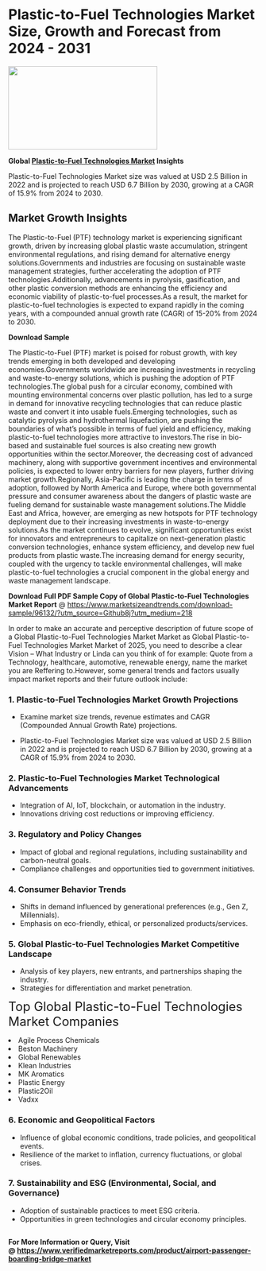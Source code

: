 <H1>Plastic-to-Fuel Technologies Market Size, Growth and Forecast from 2024 - 2031</H1><img class="aligncenter size-medium wp-image-584254" src="https://thirdeyenews.in/wp-content/uploads/2024/09/Global-Market-Research-300x168.jpeg" alt="" width="300" height="168" /><p><strong>Global&nbsp;<a href="https://www.marketsizeandtrends.com/download-sample/96132/?utm_source=Github8j?utm_medium=218">Plastic-to-Fuel Technologies Market</a> Insights</strong></p><p>Plastic-to-Fuel Technologies Market size was valued at USD 2.5 Billion in 2022 and is projected to reach USD 6.7 Billion by 2030, growing at a CAGR of 15.9% from 2024 to 2030.</p><p><h2>Market Growth Insights</h2> <p>The Plastic-to-Fuel (PTF) technology market is experiencing significant growth, driven by increasing global plastic waste accumulation, stringent environmental regulations, and rising demand for alternative energy solutions.Governments and industries are focusing on sustainable waste management strategies, further accelerating the adoption of PTF technologies.Additionally, advancements in pyrolysis, gasification, and other plastic conversion methods are enhancing the efficiency and economic viability of plastic-to-fuel processes.As a result, the market for plastic-to-fuel technologies is expected to expand rapidly in the coming years, with a compounded annual growth rate (CAGR) of 15-20% from 2024 to 2030.</p> <p><strong>Download Sample</strong></p> <p>The Plastic-to-Fuel (PTF) market is poised for robust growth, with key trends emerging in both developed and developing economies.Governments worldwide are increasing investments in recycling and waste-to-energy solutions, which is pushing the adoption of PTF technologies.The global push for a circular economy, combined with mounting environmental concerns over plastic pollution, has led to a surge in demand for innovative recycling technologies that can reduce plastic waste and convert it into usable fuels.Emerging technologies, such as catalytic pyrolysis and hydrothermal liquefaction, are pushing the boundaries of what’s possible in terms of fuel yield and efficiency, making plastic-to-fuel technologies more attractive to investors.The rise in bio-based and sustainable fuel sources is also creating new growth opportunities within the sector.Moreover, the decreasing cost of advanced machinery, along with supportive government incentives and environmental policies, is expected to lower entry barriers for new players, further driving market growth.Regionally, Asia-Pacific is leading the charge in terms of adoption, followed by North America and Europe, where both governmental pressure and consumer awareness about the dangers of plastic waste are fueling demand for sustainable waste management solutions.The Middle East and Africa, however, are emerging as new hotspots for PTF technology deployment due to their increasing investments in waste-to-energy solutions.As the market continues to evolve, significant opportunities exist for innovators and entrepreneurs to capitalize on next-generation plastic conversion technologies, enhance system efficiency, and develop new fuel products from plastic waste.The increasing demand for energy security, coupled with the urgency to tackle environmental challenges, will make plastic-to-fuel technologies a crucial component in the global energy and waste management landscape.<p><span class=""><strong>Download Full PDF Sample Copy of Global Plastic-to-Fuel Technologies Market Report</strong> @ <a href="https://www.marketsizeandtrends.com/download-sample/96132/?utm_source=Github8j?utm_medium=218" target="_blank">https://www.marketsizeandtrends.com/download-sample/96132/?utm_source=Github8j?utm_medium=218</a></span></p><p>In order to make an accurate and perceptive description of future scope of a Global&nbsp;Plastic-to-Fuel Technologies Market Market as Global&nbsp;Plastic-to-Fuel Technologies Market Market of 2025, you need to describe a clear Vision &ndash; What Industry or Linda can you think of for example: Quote from a Technology, healthcare, automotive, renewable energy, name the market you are Reffering to.However, some general trends and factors usually impact market reports and their future outlook include:</p><h3>1.&nbsp;<strong>Plastic-to-Fuel Technologies Market Growth Projections</strong></h3><ul><li>Examine market size trends, revenue estimates and CAGR (Compounded Annual Growth Rate) projections.</li><li><p>Plastic-to-Fuel Technologies Market size was valued at USD 2.5 Billion in 2022 and is projected to reach USD 6.7 Billion by 2030, growing at a CAGR of 15.9% from 2024 to 2030.</p></li></ul><h3>2.&nbsp;<strong>Plastic-to-Fuel Technologies Market Technological Advancements</strong></h3><ul><li>Integration of AI, IoT, blockchain, or automation in the industry.</li><li>Innovations driving cost reductions or improving efficiency.</li></ul><h3>3.&nbsp;<strong>Regulatory and Policy Changes</strong></h3><ul><li>Impact of global and regional regulations, including sustainability and carbon-neutral goals.</li><li>Compliance challenges and opportunities tied to government initiatives.</li></ul><h3>4.&nbsp;<strong>Consumer Behavior Trends</strong></h3><ul><li>Shifts in demand influenced by generational preferences (e.g., Gen Z, Millennials).</li><li>Emphasis on eco-friendly, ethical, or personalized products/services.</li></ul><h3>5.&nbsp;<strong>Global Plastic-to-Fuel Technologies Market Competitive Landscape</strong></h3><ul><li>Analysis of key players, new entrants, and partnerships shaping the industry.</li><li>Strategies for differentiation and market penetration.</li></ul><p data-pm-slice="1 1 []"><span style="color: inherit; font-family: inherit; font-size: 25px;">Top Global Plastic-to-Fuel Technologies Market Companies</span></p><div class="" data-test-id=""><p><li>Agile Process Chemicals</li><li> Beston Machinery</li><li> Global Renewables</li><li> Klean Industries</li><li> MK Aromatics</li><li> Plastic Energy</li><li> Plastic2Oil</li><li> Vadxx</li></p></div><h3>6.&nbsp;<strong>Economic and Geopolitical Factors</strong></h3><ul><li>Influence of global economic conditions, trade policies, and geopolitical events.</li><li>Resilience of the market to inflation, currency fluctuations, or global crises.</li></ul><h3>7.&nbsp;<strong>Sustainability and ESG (Environmental, Social, and Governance)</strong></h3><ul><li>Adoption of sustainable practices to meet ESG criteria.</li><li>Opportunities in green technologies and circular economy principles.</li></ul><h2><strong style="font-size: 14px;">For More Information or Query, Visit @&nbsp;</strong><a style="background-color: #ffffff; font-size: 14px;" href="https://www.marketsizeandtrends.com/report/plastic-to-fuel-technologies-market/" target="_blank">https://www.verifiedmarketreports.com/product/airport-passenger-boarding-bridge-market</a></h2>